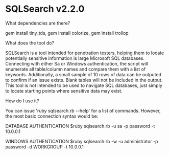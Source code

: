 # SQLSearch v2.2.0

What dependencies are there?

gem install tiny_tds, gem install colorize, gem install trollop

What does the tool do?

SQLSearch is a tool intended for penetration testers, helping them to locate potentially sensitive information is large Microsoft SQL databases. Connecting with either Sa or Windows authentication, the script will enumerate all table/column names and compare them with a list of keywords. Additionally, a small sample of 10 rows of data can be outputed to confirm if an issue exists. Blank tables will not be included in the output. This tool is not intended to be used to navigate SQL databases, just simply to locate starting points where sensitive data may exist.

How do I use it?

You can issue 'ruby sqlsearch.rb --help' for a list of commands. However, the most basic connection syntax would be:

DATABASE AUTHENTICATION
$ruby sqlsearch.rb -u sa -p password -t 10.0.0.1

WINDOWS AUTHENTICATION
$ruby sqlsearch.rb -w -u administrator -p password -d WORKGROUP -t 10.0.0.1
